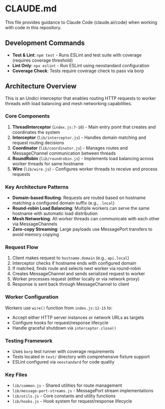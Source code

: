 # CLAUDE.md

This file provides guidance to Claude Code (claude.ai/code) when working with code in this repository.

## Development Commands

- **Test & Lint**: `npm test` - Runs ESLint and test suite with coverage (requires coverage threshold)
- **Lint Only**: `npx eslint` - Run ESLint using neostandard configuration
- **Coverage Check**: Tests require coverage check to pass via borp

## Architecture Overview

This is an Undici interceptor that enables routing HTTP requests to worker threads with load balancing and mesh networking capabilities.

### Core Components

1. **ThreadInterceptor** (`index.js:7-10`) - Main entry point that creates and coordinates the system
2. **Interceptor** (`lib/interceptor.js`) - Handles domain matching and request routing decisions
3. **Coordinator** (`lib/coordinator.js`) - Manages routes and MessageChannel communication between threads
4. **RoundRobin** (`lib/roundrobin.js`) - Implements load balancing across worker threads for same hostname
5. **Wire** (`lib/wire.js`) - Configures worker threads to receive and process requests

### Key Architecture Patterns

- **Domain-based Routing**: Requests are routed based on hostname matching a configured domain suffix (e.g., `.local`)
- **Round-robin Load Balancing**: Multiple workers can serve the same hostname with automatic load distribution
- **Mesh Networking**: All worker threads can communicate with each other via MessageChannels
- **Zero-copy Streaming**: Large payloads use MessagePort transfers to avoid memory copying

### Request Flow

1. Client makes request to `hostname.domain` (e.g., `api.local`)
2. Interceptor checks if hostname ends with configured domain
3. If matched, finds route and selects next worker via round-robin
4. Creates MessageChannel and sends serialized request to worker
5. Worker processes request (either locally or via network proxy)
6. Response is sent back through MessageChannel to client

### Worker Configuration

Workers use `wire()` function from `index.js:12-15` to:
- Accept either HTTP server instances or network URLs as targets
- Configure hooks for request/response lifecycle
- Handle graceful shutdown via `interceptor.close()`

### Testing Framework

- Uses `borp` test runner with coverage requirements
- Tests located in `test/` directory with comprehensive fixture support
- ESLint configured via `neostandard` for code quality

### Key Files

- `lib/common.js` - Shared utilities for route management
- `lib/message-port-streams.js` - MessagePort stream implementations
- `lib/utils.js` - Core constants and utility functions
- `lib/hooks.js` - Hook system for request/response lifecycle